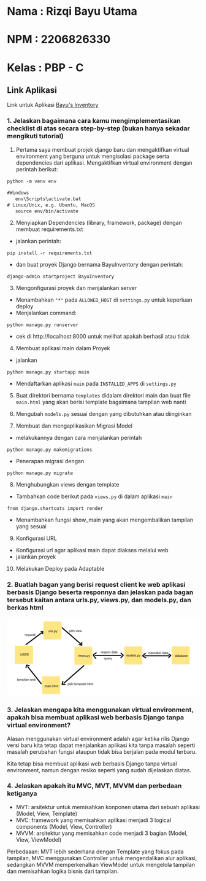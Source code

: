# Nama        : Rizqi Bayu Utama
# NPM         : 2206826330
# Kelas       : PBP - C

## Link Aplikasi
Link untuk Aplikasi [Bayu's Inventory](https://bayuinventory.adaptable.app/)

### 1. Jelaskan bagaimana cara kamu mengimplementasikan checklist di atas secara step-by-step (bukan hanya sekadar mengikuti tutorial)
1. Pertama saya membuat projek django baru dan mengaktifkan virtual environment yang berguna untuk mengisolasi package serta dependencies dari aplikasi. Mengaktifkan virtual environment dengan perintah berikut:

 ```shell
 python -m venv env
 ```
 ```shell
 #Windows
    env\Scripts\activate.bat
 # Linux/Unix, e.g. Ubuntu, MacOS
    source env/bin/activate
 ```

2. Menyiapkan Dependencies (library, framework, package) dengan membuat requirements.txt 
- jalankan perintah:

```shell
pip install -r requirements.txt
```

- dan buat proyek Django bernama BayuInventory dengan perintah:

```shell
django-admin startproject BayuInventory
```

3. Mengonfigurasi proyek dan menjalankan server
- Menambahkan `"*"` pada `ALLOWED_HOST` di `settings.py` untuk keperluan deploy
- Menjalankan command:

```shell
python manage.py runserver 
``` 

- cek di http://localhost:8000 untuk melihat apakah berhasil atau tidak

4. Membuat aplikasi main dalam Proyek
- jalankan 
```shell
python manage.py startapp main
```

- Mendaftarkan aplikasi `main` pada `INSTALLED_APPS` di `settings.py`

5. Buat direktori bernama `templates` didalam direktori main dan buat file `main.html` yang akan berisi template bagaimana tampilan web nanti

6. Mengubah `models.py` sesuai dengan yang dibutuhkan atau diinginkan

7. Membuat dan mengaplikasikan Migrasi Model
- melakukannya dengan cara menjalankan perintah 

```shell 
python manage.py makemigrations
```
- Penerapan migrasi dengan

```shell
python manage.py migrate 
```

8. Menghubungkan views dengan template
- Tambahkan code berikut pada `views.py` di dalam aplikasi `main` 

```shell
from django.shortcuts import render 
```

- Menambahkan fungsi show_main yang akan mengembalikan tampilan yang sesuai

9. Konfigurasi URL
- Konfigurasi url agar aplikasi main dapat diakses melalui web
- jalankan proyek 

10. Melakukan Deploy pada Adaptable

### 2. Buatlah bagan yang berisi request client ke web aplikasi berbasis Django beserta responnya dan jelaskan pada bagan tersebut kaitan antara urls.py, views.py, dan models.py, dan berkas html

<img src= "image/FlowChartOrDiagram.png">

### 3. Jelaskan mengapa kita menggunakan virtual environment, apakah bisa membuat aplikasi web berbasis Django tanpa virtual environment?

Alasan menggunakan virtual environment adalah agar ketika rilis Django versi baru kita tetap dapat menjalankan aplikasi kita tanpa masalah seperti masalah perubahan fungsi ataupun tidak bisa berjalan pada modul terbaru. 

Kita tetap bisa membuat aplikasi web berbasis Django tanpa virtual environment, namun dengan resiko seperti yang sudah dijelaskan diatas.

### 4. Jelaskan apakah itu MVC, MVT, MVVM dan perbedaan ketiganya
- MVT: arsitektur untuk memisahkan konponen utama dari sebuah aplikasi (Model, View, Template)
- MVC: framework yang memisahkan aplikasi menjadi 3 logical components (Model, View, Controller)
- MVVM: arsitektur yang memisahkan code menjadi 3 bagian (Model, View, ViewModel)

Perbedaaan: MVT lebih sederhana dengan Template yang fokus pada tampilan, MVC menggunakan Controller untuk mengendalikan alur aplikasi, sedangkan MVVM memperkenalkan ViewModel untuk mengelola tampilan dan memisahkan logika bisnis dari tampilan. 